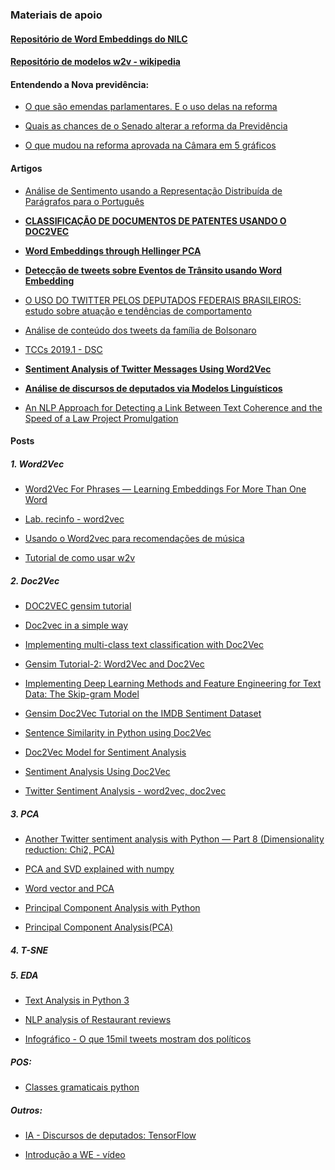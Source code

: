 ### Materiais de apoio

#### [Repositório de Word Embeddings do NILC](http://nilc.icmc.usp.br/embeddings)
#### [Repositório de modelos w2v - wikipedia](https://github.com/Kyubyong/wordvectors)

#### Entendendo a Nova previdência:
- [O que são emendas parlamentares. E o uso delas na reforma](https://www.nexojornal.com.br/expresso/2019/07/11/O-que-s%C3%A3o-emendas-parlamentares.-E-o-uso-delas-na-reforma)

- [Quais as chances de o Senado alterar a reforma da Previdência](https://www.nexojornal.com.br/expresso/2019/07/14/Quais-as-chances-de-o-Senado-alterar-a-reforma-da-Previd%C3%AAncia)

- [O que mudou na reforma aprovada na Câmara em 5 gráficos](https://www.nexojornal.com.br/expresso/2019/07/12/O-que-mudou-na-reforma-aprovada-na-C%C3%A2mara-em-5-gr%C3%A1ficos)

#### Artigos

- [Análise de Sentimento usando a Representação Distribuída de Parágrafos para o Português](http://dspace.unipampa.edu.br/bitstream/riu/1601/1/An%C3%A1lise%20de%20sentimento%20usando%20a%20representa%C3%A7%C3%A3o%20distribu%C3%ADda%20de%20par%C3%A1grafos%20para%20o%20portugu%C3%AAs.pdf)

- [**CLASSIFICAÇÃO DE DOCUMENTOS DE PATENTES USANDO O DOC2VEC**](https://ssl4799.websiteseguro.com/swge5/PROCEEDINGS/PDF/CBA2018-0986.pdf)

- [**Word Embeddings through Hellinger PCA**](https://www.aclweb.org/anthology/E14-1051)

- [**Detecção de tweets sobre Eventos de Trânsito usando Word Embedding**](https://lume.ufrgs.br/bitstream/handle/10183/185073/001077707.pdf?sequence=1&isAllowed=y)

- [O USO DO TWITTER PELOS DEPUTADOS FEDERAIS BRASILEIROS:
estudo sobre atuação e tendências de comportamento](http://bd.camara.gov.br/bd/bitstream/handle/bdcamara/10514/uso_twitter_silva.pdf?sequence=1)

- [Análise de conteúdo dos tweets da família de Bolsonaro](https://osf.io/a9wqy/download)

- [TCCs 2019.1 - DSC](http://www.computacao.ufcg.edu.br/graduacao/tcc/tcc-2019-1)

- [**Sentiment Analysis of Twitter Messages Using Word2Vec**](https://pdfs.semanticscholar.org/784d/1b2aebda3b80567bf8244e89499c31cf42a9.pdf)

- [**Análise de discursos de deputados via Modelos Linguísticos**](https://github.com/analytics-ufcg/leggo-content/blob/master/artigos/finalPedroDallaVecchiaChaves.pdf)

- [An NLP Approach for Detecting a Link Between Text Coherence and
the Speed of a Law Project Promulgation](https://github.com/analytics-ufcg/leggo-content/blob/master/artigos/NLP_Article.pdf)

#### Posts
##### 1. Word2Vec

- [Word2Vec For Phrases — Learning Embeddings For More Than One Word](https://towardsdatascience.com/word2vec-for-phrases-learning-embeddings-for-more-than-one-word-727b6cf723cf)

- [Lab. recinfo - word2vec](https://github.com/LiviaCavalcanti/RecInfo/blob/master/lab7/word2vec.ipynb)

- [Usando o Word2vec para recomendações de música](https://towardsdatascience.com/using-word2vec-for-music-recommendations-bb9649ac2484)

- [Tutorial de como usar w2v](https://www.kaggle.com/liananapalkova/simply-about-word2vec)

##### 2. Doc2Vec
- [DOC2VEC gensim tutorial](https://medium.com/@mishra.thedeepak/doc2vec-simple-implementation-example-df2afbbfbad5)

- [Doc2vec in a simple way](https://medium.com/@mishra.thedeepak/doc2vec-in-a-simple-way-fa80bfe81104)

- [Implementing multi-class text classification with Doc2Vec](https://towardsdatascience.com/implementing-multi-class-text-classification-with-doc2vec-df7c3812824d)

- [Gensim Tutorial-2: Word2Vec and Doc2Vec](https://turgutozkan.org/2018/11/21/gensim-tutorial-2-word2vec-and-doc2vec/)

- [Implementing Deep Learning Methods and Feature Engineering for Text Data: The Skip-gram Model](https://www.kdnuggets.com/2018/04/implementing-deep-learning-methods-feature-engineering-text-data-skip-gram.html)

- [Gensim Doc2Vec Tutorial on the IMDB Sentiment Dataset](https://github.com/RaRe-Technologies/gensim/blob/ca0dcaa1eca8b1764f6456adac5719309e0d8e6d/docs/notebooks/doc2vec-IMDB.ipynb)

- [Sentence Similarity in Python using Doc2Vec](https://kanoki.org/2019/03/07/sentence-similarity-in-python-using-doc2vec/)

- [Doc2Vec Model for Sentiment Analysis](https://medium.com/zykrrtech/sentiment-analysis-using-doc2vec-model-7af08ea521fe)

- [Sentiment Analysis Using Doc2Vec](https://linanqiu.github.io/2015/10/07/word2vec-sentiment/)

- [Twitter Sentiment Analysis - word2vec, doc2vec](https://www.kaggle.com/nitin194/twitter-sentiment-analysis-word2vec-doc2vec)

##### 3. PCA
- [Another Twitter sentiment analysis with Python — Part 8 (Dimensionality reduction: Chi2, PCA)](https://towardsdatascience.com/another-twitter-sentiment-analysis-with-python-part-8-dimensionality-reduction-chi2-pca-c6d06fb3fcf3)

- [PCA and SVD explained with numpy](https://towardsdatascience.com/pca-and-svd-explained-with-numpy-5d13b0d2a4d8)

- [Word vector and PCA](https://medium.com/@jayeshbahire/introduction-to-word-vectors-ea1d4e4b84bf)

- [Principal Component Analysis with Python](https://www.geeksforgeeks.org/principal-component-analysis-with-python/)

- [Principal Component Analysis(PCA)](https://www.geeksforgeeks.org/ml-principal-component-analysispca/)

##### 4. T-SNE

##### 5. EDA

- [Text Analysis in Python 3](https://www.geeksforgeeks.org/text-analysis-in-python-3/)

- [NLP analysis of Restaurant reviews](https://www.geeksforgeeks.org/python-nlp-analysis-of-restaurant-reviews/)

- [Infográfico - O que 15mil tweets mostram dos políticos](https://infograficos.estadao.com.br/politica/eleicoes/2018/o-que-15-mil-tweets-revelam-sobre-seu-candidato/)

##### POS:

- [Classes gramaticais python](https://medium.com/@gianpaul.r/tokenization-and-parts-of-speech-pos-tagging-in-pythons-nltk-library-2d30f70af13b)

##### Outros:

- [IA - Discursos de deputados: TensorFlow](https://github.com/GuitarsAI/AI_DeputiesSpeeches)

- [Introdução a WE - vídeo](https://www.youtube.com/watch?v=EVMIR6siWbI&feature=youtu.be)
